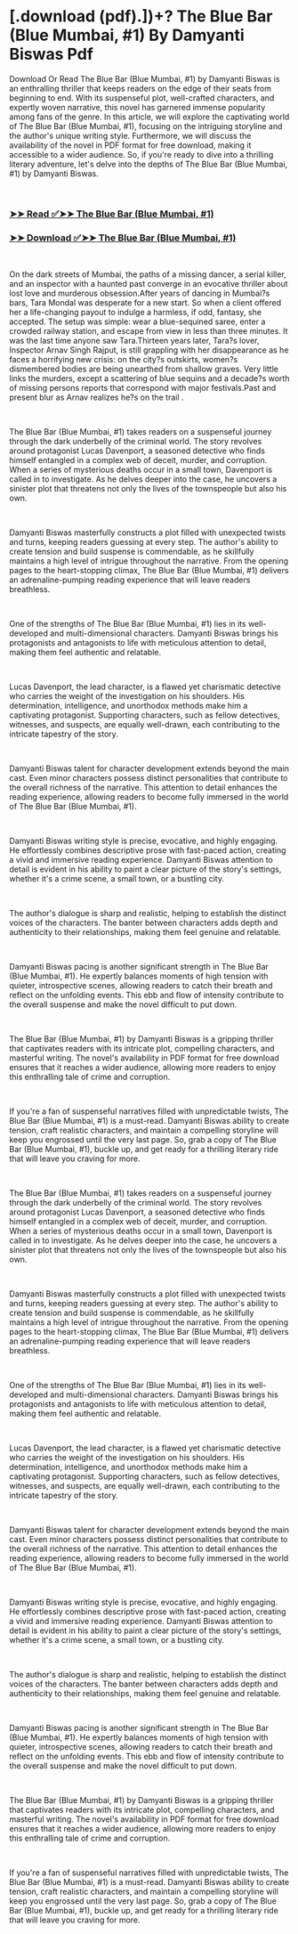 # [.download (pdf).])+? The Blue Bar (Blue Mumbai, #1) By Damyanti Biswas Pdf

<p>Download Or Read The Blue Bar (Blue Mumbai, #1) by Damyanti Biswas is an enthralling thriller that keeps readers on the edge of their seats from beginning to end. With its suspenseful plot, well-crafted characters, and expertly woven narrative, this novel has garnered immense popularity among fans of the genre. In this article, we will explore the captivating world of The Blue Bar (Blue Mumbai, #1), focusing on the intriguing storyline and the author's unique writing style. Furthermore, we will discuss the availability of the novel in PDF format for free download, making it accessible to a wider audience. So, if you're ready to dive into a thrilling literary adventure, let's delve into the depths of The Blue Bar (Blue Mumbai, #1) by Damyanti Biswas.</p>
<p>&nbsp;</p>

### [➤➤ Read ✅➤➤ The Blue Bar (Blue Mumbai, #1)](https://pdfwebsitebooks.blogspot.com/id/59917933)

### [➤➤ Download ✅➤➤ The Blue Bar (Blue Mumbai, #1)](https://pdfwebsitebooks.blogspot.com/id/59917933)

<p>&nbsp;</p>
<p>On the dark streets of Mumbai, the paths of a missing dancer, a serial killer, and an inspector with a haunted past converge in an evocative thriller about lost love and murderous obsession.After years of dancing in Mumbai?s bars, Tara Mondal was desperate for a new start. So when a client offered her a life-changing payout to indulge a harmless, if odd, fantasy, she accepted. The setup was simple: wear a blue-sequined saree, enter a crowded railway station, and escape from view in less than three minutes. It was the last time anyone saw Tara.Thirteen years later, Tara?s lover, Inspector Arnav Singh Rajput, is still grappling with her disappearance as he faces a horrifying new crisis: on the city?s outskirts, women?s dismembered bodies are being unearthed from shallow graves. Very little links the murders, except a scattering of blue sequins and a decade?s worth of missing persons reports that correspond with major festivals.Past and present blur as Arnav realizes he?s on the trail .</p>
<p>&nbsp;</p>
<p>The Blue Bar (Blue Mumbai, #1) takes readers on a suspenseful journey through the dark underbelly of the criminal world. The story revolves around protagonist Lucas Davenport, a seasoned detective who finds himself entangled in a complex web of deceit, murder, and corruption. When a series of mysterious deaths occur in a small town, Davenport is called in to investigate. As he delves deeper into the case, he uncovers a sinister plot that threatens not only the lives of the townspeople but also his own.</p>
<p>&nbsp;</p>
<p>Damyanti Biswas masterfully constructs a plot filled with unexpected twists and turns, keeping readers guessing at every step. The author's ability to create tension and build suspense is commendable, as he skillfully maintains a high level of intrigue throughout the narrative. From the opening pages to the heart-stopping climax, The Blue Bar (Blue Mumbai, #1) delivers an adrenaline-pumping reading experience that will leave readers breathless.</p>
<p>&nbsp;</p>
<p>One of the strengths of The Blue Bar (Blue Mumbai, #1) lies in its well-developed and multi-dimensional characters. Damyanti Biswas brings his protagonists and antagonists to life with meticulous attention to detail, making them feel authentic and relatable.</p>
<p>&nbsp;</p>
<p>Lucas Davenport, the lead character, is a flawed yet charismatic detective who carries the weight of the investigation on his shoulders. His determination, intelligence, and unorthodox methods make him a captivating protagonist. Supporting characters, such as fellow detectives, witnesses, and suspects, are equally well-drawn, each contributing to the intricate tapestry of the story.</p>
<p>&nbsp;</p>
<p>Damyanti Biswas talent for character development extends beyond the main cast. Even minor characters possess distinct personalities that contribute to the overall richness of the narrative. This attention to detail enhances the reading experience, allowing readers to become fully immersed in the world of The Blue Bar (Blue Mumbai, #1).</p>
<p>&nbsp;</p>
<p>Damyanti Biswas writing style is precise, evocative, and highly engaging. He effortlessly combines descriptive prose with fast-paced action, creating a vivid and immersive reading experience. Damyanti Biswas attention to detail is evident in his ability to paint a clear picture of the story's settings, whether it's a crime scene, a small town, or a bustling city.</p>
<p>&nbsp;</p>
<p>The author's dialogue is sharp and realistic, helping to establish the distinct voices of the characters. The banter between characters adds depth and authenticity to their relationships, making them feel genuine and relatable.</p>
<p>&nbsp;</p>
<p>Damyanti Biswas pacing is another significant strength in The Blue Bar (Blue Mumbai, #1). He expertly balances moments of high tension with quieter, introspective scenes, allowing readers to catch their breath and reflect on the unfolding events. This ebb and flow of intensity contribute to the overall suspense and make the novel difficult to put down.</p>
<p>&nbsp;</p>
<p>The Blue Bar (Blue Mumbai, #1) by Damyanti Biswas is a gripping thriller that captivates readers with its intricate plot, compelling characters, and masterful writing. The novel's availability in PDF format for free download ensures that it reaches a wider audience, allowing more readers to enjoy this enthralling tale of crime and corruption.</p>
<p>&nbsp;</p>
<p>If you're a fan of suspenseful narratives filled with unpredictable twists, The Blue Bar (Blue Mumbai, #1) is a must-read. Damyanti Biswas ability to create tension, craft realistic characters, and maintain a compelling storyline will keep you engrossed until the very last page. So, grab a copy of The Blue Bar (Blue Mumbai, #1), buckle up, and get ready for a thrilling literary ride that will leave you craving for more.</p>
<p>&nbsp;</p>
<p>The Blue Bar (Blue Mumbai, #1) takes readers on a suspenseful journey through the dark underbelly of the criminal world. The story revolves around protagonist Lucas Davenport, a seasoned detective who finds himself entangled in a complex web of deceit, murder, and corruption. When a series of mysterious deaths occur in a small town, Davenport is called in to investigate. As he delves deeper into the case, he uncovers a sinister plot that threatens not only the lives of the townspeople but also his own.</p>
<p>&nbsp;</p>
<p>Damyanti Biswas masterfully constructs a plot filled with unexpected twists and turns, keeping readers guessing at every step. The author's ability to create tension and build suspense is commendable, as he skillfully maintains a high level of intrigue throughout the narrative. From the opening pages to the heart-stopping climax, The Blue Bar (Blue Mumbai, #1) delivers an adrenaline-pumping reading experience that will leave readers breathless.</p>
<p>&nbsp;</p>
<p>One of the strengths of The Blue Bar (Blue Mumbai, #1) lies in its well-developed and multi-dimensional characters. Damyanti Biswas brings his protagonists and antagonists to life with meticulous attention to detail, making them feel authentic and relatable.</p>
<p>&nbsp;</p>
<p>Lucas Davenport, the lead character, is a flawed yet charismatic detective who carries the weight of the investigation on his shoulders. His determination, intelligence, and unorthodox methods make him a captivating protagonist. Supporting characters, such as fellow detectives, witnesses, and suspects, are equally well-drawn, each contributing to the intricate tapestry of the story.</p>
<p>&nbsp;</p>
<p>Damyanti Biswas talent for character development extends beyond the main cast. Even minor characters possess distinct personalities that contribute to the overall richness of the narrative. This attention to detail enhances the reading experience, allowing readers to become fully immersed in the world of The Blue Bar (Blue Mumbai, #1).</p>
<p>&nbsp;</p>
<p>Damyanti Biswas writing style is precise, evocative, and highly engaging. He effortlessly combines descriptive prose with fast-paced action, creating a vivid and immersive reading experience. Damyanti Biswas attention to detail is evident in his ability to paint a clear picture of the story's settings, whether it's a crime scene, a small town, or a bustling city.</p>
<p>&nbsp;</p>
<p>The author's dialogue is sharp and realistic, helping to establish the distinct voices of the characters. The banter between characters adds depth and authenticity to their relationships, making them feel genuine and relatable.</p>
<p>&nbsp;</p>
<p>Damyanti Biswas pacing is another significant strength in The Blue Bar (Blue Mumbai, #1). He expertly balances moments of high tension with quieter, introspective scenes, allowing readers to catch their breath and reflect on the unfolding events. This ebb and flow of intensity contribute to the overall suspense and make the novel difficult to put down.</p>
<p>&nbsp;</p>
<p>The Blue Bar (Blue Mumbai, #1) by Damyanti Biswas is a gripping thriller that captivates readers with its intricate plot, compelling characters, and masterful writing. The novel's availability in PDF format for free download ensures that it reaches a wider audience, allowing more readers to enjoy this enthralling tale of crime and corruption.</p>
<p>&nbsp;</p>
<p>If you're a fan of suspenseful narratives filled with unpredictable twists, The Blue Bar (Blue Mumbai, #1) is a must-read. Damyanti Biswas ability to create tension, craft realistic characters, and maintain a compelling storyline will keep you engrossed until the very last page. So, grab a copy of The Blue Bar (Blue Mumbai, #1), buckle up, and get ready for a thrilling literary ride that will leave you craving for more.</p>
<p>&nbsp;</p>
